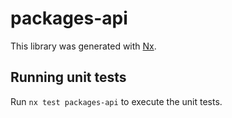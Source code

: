 # packages-api

This library was generated with [Nx](https://nx.dev).

## Running unit tests

Run `nx test packages-api` to execute the unit tests.
